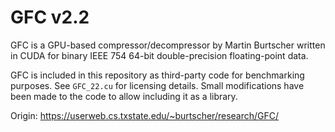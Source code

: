 # GFC v2.2
GFC is a GPU-based compressor/decompressor by Martin Burtscher written in CUDA for binary IEEE 754 64-bit
double-precision floating-point data.

GFC is included in this repository as third-party code for benchmarking purposes. See `GFC_22.cu` for licensing
details. Small modifications have been made to the code to allow including it as a library.

Origin: https://userweb.cs.txstate.edu/~burtscher/research/GFC/
